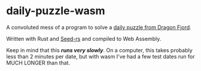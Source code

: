 # daily-puzzle-wasm

A convoluted mess of a program to solve a [daily puzzle from Dragon Fjord](https://www.dragonfjord.com/product/a-puzzle-a-day/).

Written with Rust and [Seed-rs](https://seed-rs.org/) and compiled to Web Assembly.

Keep in mind that this ***runs very slowly***. On a computer, this takes probably less than 2 minutes per date, but with wasm I've had a few test dates run for MUCH LONGER than that.